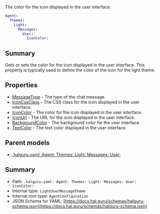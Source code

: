 <!--
title: IconColor
description: The color for the icon displayed in the user interface.
version: 1.40.6-beta.12
generated: true
date: 2025-04-28
node: This file is generated by the command-line program: `halguru manual -c -m`
-->


The color for the icon displayed in the user interface.

```yaml
Agent:
  Themes:
    Light:
      Messages:
        User:
          IconColor:
```

## Summary

Gets or sets the color for the icon displayed in the user interface. This property is typically used to define the color of the icon for the light theme.

## Properties

* [MessageType]((halguru)-agent-themes-light-messages-user-messagetype.md) - The type of the chat message.
* [IconCssClass]((halguru)-agent-themes-light-messages-user-iconcssclass.md) - The CSS class for the icon displayed in the user interface.
* [IconColor]((halguru)-agent-themes-light-messages-user-iconcolor.md) - The color for the icon displayed in the user interface.
* [IconUrl]((halguru)-agent-themes-light-messages-user-iconurl.md) - The URL for the icon displayed in the user interface.
* [BackgroundColor]((halguru)-agent-themes-light-messages-user-backgroundcolor.md) - The background color for the user interface.
* [TextColor]((halguru)-agent-themes-light-messages-user-textcolor.md) - The text color displayed in the user interface.

## Parent models

* [.halguru.yaml: Agent: Themes: Light: Messages: User:]((halguru)-agent-themes-light-messages-user.md)
## Summary

* Path: `.halguru.yaml: Agent: Themes: Light: Messages: User: IconColor:`
* Internal type: `LightUserMessageTheme`
* Internal root type: `AgentConfiguration`
* JSON Schema for YAML: [https://docs.hal.guru/schemas/halguru-schema.json](https://docs.hal.guru/schemas/halguru-schema.json)
